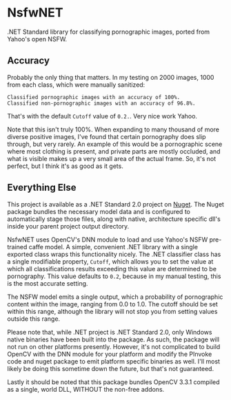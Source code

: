 # NsfwNET
.NET Standard library for classifying pornographic images, ported from Yahoo's open NSFW.

## Accuracy
Probably the only thing that matters. In my testing on 2000 images, 1000 from each class, which were manually sanitized:
```
Classified pornographic images with an accuracy of 100%.
Classified non-pornographic images with an accuracy of 96.8%.
```
That's with the default `Cutoff` value of `0.2.`. Very nice work Yahoo.

Note that this isn't truly 100%. When expanding to many thousand of more diverse positive images, I've found that certain pornography does slip through, but very rarely. An example of this would be a pornographic scene where most clothing is present, and private parts are mostly occluded, and what is visible makes up a very small area of the actual frame. So, it's not perfect, but I think it's as good as it gets.

## Everything Else

This project is available as a .NET Standard 2.0 project on [Nuget](https://www.nuget.org/packages/NsfwNET). The Nuget package bundles the necessary model data and is configured to automatically stage those files, along with native, architecture specific dll's inside your parent project output directory.

NsfwNET uses OpenCV's DNN module to load and use Yahoo's NSFW pre-trained caffe model. A simple, convenient .NET library with a single exported class wraps this functionality nicely. The .NET classifier class has a single modifiable property, `Cutoff`, which allows you to set the value at which all classifications results exceeding this value are determined to be pornography. This value defaults to `0.2`, because in my manual testing, this is the most accurate setting.

The NSFW model emits a single output, which a probability of pornographic content within the image, ranging from 0.0 to 1.0. The cutoff should be set within this range, although the library will not stop you from setting values outside this range.

Please note that, while .NET project is .NET Standard 2.0, only Windows native binaries have been built into the package. As such, the package will not run on other platforms presently. However, it's not complicated to build OpenCV with the DNN module for your platform and modify the PInvoke code and nuget package to emit platform specific binaries as well. I'll most likely be doing this sometime down the future, but that's not guaranteed.

Lastly it should be noted that this package bundles OpenCV 3.3.1 compiled as a single, world DLL, WITHOUT the non-free addons.
